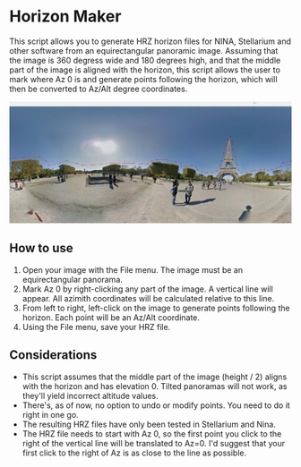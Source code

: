 # Horizon Maker
This script allows you to generate HRZ horizon files for NINA, Stellarium and other software from an equirectangular panoramic image. Assuming that the image is 360 degress wide and 180 degrees high, and that the middle part of the image is aligned with the horizon, this script allows the user to mark where Az 0 is and generate points following the horizon, which will then be converted to Az/Alt degree coordinates.

![](media/eiffel_horizon.png)

## How to use
1. Open your image with the File menu. The image must be an equirectangular panorama.
2. Mark Az 0 by right-clicking any part of the image. A vertical line will appear. All azimith coordinates will be calculated relative to this line.
3. From left to  right, left-click on the image to generate points following the horizon. Each point will be an Az/Alt coordinate.
4. Using the File menu, save your HRZ file.

## Considerations
* This script assumes that the middle part of the image (height / 2) aligns with the horizon and has elevation 0. Tilted panoramas will not work, as they'll yield incorrect altitude values.
* There's, as of now, no option to undo or modify points. You need to do it right in one go.
* The resulting HRZ files have only been tested in Stellarium and Nina.
* The HRZ file needs to start with Az 0, so the first point you click to the right of the vertical line will be translated to Az=0. I'd suggest that your first click to the right of Az is as close to the line as possible.